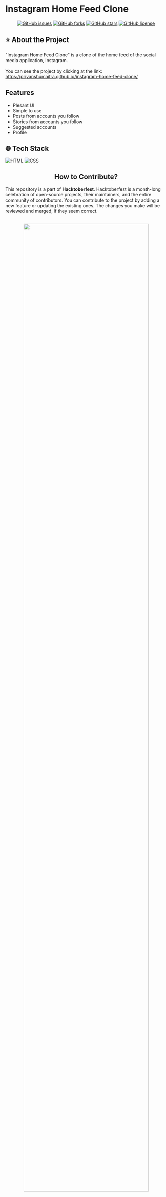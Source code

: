 <h1> Instagram Home Feed Clone </h1>

<div align="center">

  <a href="">[![GitHub issues](https://img.shields.io/github/issues/priyanshumaitra/instagram-home-feed-clone)](https://github.com/priyanshumaitra/instagram-home-feed-clone/issues)</a>
  <a href="">[![GitHub forks](https://img.shields.io/github/forks/priyanshumaitra/instagram-home-feed-clone)](https://github.com/priyanshumaitra/instagram-home-feed-clone/network)
  <a href="">[![GitHub stars](https://img.shields.io/github/stars/priyanshumaitra/instagram-home-feed-clone)](https://github.com/priyanshumaitra/instagram-home-feed-clone/stargazers)
  <a href="">[![GitHub license](https://img.shields.io/github/license/priyanshumaitra/instagram-home-feed-clone)](https://github.com/priyanshumaitra/instagram-home-feed-clone)
  
</div>

<h2> ⭐ About the Project </h2> 

"Instagram Home Feed Clone" is a clone of the home feed of the social media application, Instagram. 
<br></br>
You can see the project by clicking at the  link: https://priyanshumaitra.github.io/instagram-home-feed-clone/

<h2> Features </h2>

- Plesant UI
- Simple to use
- Posts from accounts you follow
- Stories from accounts you follow
- Suggested accounts
- Profile


<h2> 🌐 Tech Stack </h2>

<div align="left">

![HTML](https://img.shields.io/badge/HTML5-E34F26?style=for-the-badge&logo=html5&logoColor=white)
![CSS](https://img.shields.io/badge/CSS3-1572B6?style=for-the-badge&logo=css3&logoColor=white)

</div>

<h2 align="center"> How to Contribute? </h2>
This repository is a part of <b>Hacktoberfest</b>. Hacktoberfest is a month-long celebration of open-source projects, their maintainers, and the entire community of contributors. You can contribute to the project by adding a new feature or updating the existing ones. The changes you make will be reviewed and merged, if they seem correct. <br></br>

<p align="center" width="100%">
    <img width="88%" src="https://res.cloudinary.com/practicaldev/image/fetch/s--ds97LCK---/c_imagga_scale,f_auto,fl_progressive,h_420,q_auto,w_1000/https://dev-to-uploads.s3.amazonaws.com/uploads/articles/ymlmr15l83rrjq8natft.jpg">
</p>
If you want to contribute to the project, you can follow the steps given below:

1. Star this repository.

2. Fork this repository by clicking on the grey "Fork" button on the top right corner of this page.

3. Clone the forked repository. Go to your GitHub account, open the forked repository, click on the code button and then click the copy to clipboard icon.Open a terminal and run the following command:
```bash
git clone "url you just copied"
```
where "url you just copied" (without the quotation marks) is the url to this repository (your fork of this project).

4. Change the repository directory
```bash
cd algorithm-visualizer
```

5. Create a branch
```bash
git switch -c your-new-branch-name
```

6. Make all the necessary changes to the project and follow the given commands.
```bash
git status
```

```bash
git add .
```

```bash
git commit -m "Add a message"
```

7. Push the changes to github.
```bash
git push origin -u your-branch-name
```

8. Open a Pull request. If you go to your repository on GitHub, you'll see a "Compare & pull request" button. Click on that button. Then, click on "Create pull request" button.

9. Your changes will be reviewed and merged into the main branch if they seem correct. 

## Contributors

<table>
  <tbody>
    <tr>
      <td align="center"><a href="https://github.com/priyanshumaitra"><img alt="" src="https://avatars.githubusercontent.com/priyanshumaitra" width="130px;"><br><sub><b> Priyanshu Maitra </b></sub></a><br><a href="https://github.com/priyanshumaitra/Originals" title="Code">💻 </a></td> </a></td>
      <td align="center"><a href="https://github.com/jsvigneshkanna"><img alt="" src="https://avatars.githubusercontent.com/u/42484705?v=4" width="130px;"><br><sub><b> J S Vignesh Kanna </b></sub></a><br><a href="https://github.com/jsvigneshkanna/Originals" title="Code">💻 </a></td> </a></td>
      <td align="center"><a href="https://github.com/rrsingh11"><img alt="" src="https://avatars.githubusercontent.com/u/86000208?v=4" width="130px;"><br><sub><b> Ritu Raj Singh </b></sub></a><br><a href="https://github.com/rrsingh11/Originals" title="Code">💻 </a></td> </a></td>
     <td align="center"><a href="https://github.com/satyamrs00"><img alt="" src="https://avatars.githubusercontent.com/u/96380323?v=4" width="130px;"><br><sub><b> Satyam Sagar </b></sub></a><br><a href="https://github.com/satyamrs00/Originals" title="Code">💻 </a></td> </a></td>
     
   </tr>
  </tbody>
</table>

<h2 align="center"> Thank you :smiley: </h2>
